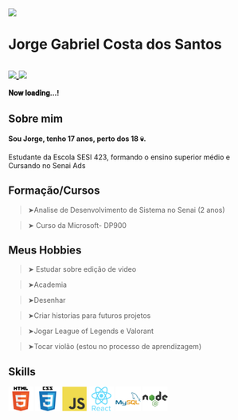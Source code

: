 <img src="https://steamuserimages-a.akamaihd.net/ugc/96103700532309699/8F44EE6DAFB4F4E2469AA4947059A09E1A78E93C/?imw=637&imh=358&ima=fit&impolicy=Letterbox&imcolor=%23000000&letterbox=true" max-width="100px" height="400px" align="center"/>

#  Jorge Gabriel Costa dos Santos 

## <a href="https://www.linkedin.com/in/jorge-gabriel-a406262b6/?trk=opento_sprofile_details"><img src="https://play-lh.googleusercontent.com/kMofEFLjobZy_bCuaiDogzBcUT-dz3BBbOrIEjJ-hqOabjK8ieuevGe6wlTD15QzOqw=w240-h480-rw" height="50px" align="center"/> </a> <a href="https://www.instagram.com/jx.deta1ls/"><img src="https://upload.wikimedia.org/wikipedia/commons/thumb/9/95/Instagram_logo_2022.svg/800px-Instagram_logo_2022.svg.png" height="50px" align="center"/></a>



**𝐍𝐨𝐰 𝐥𝐨𝐚𝐝𝐢𝐧𝐠...!**

## Sobre mim

#### Sou Jorge, tenho 17 anos, perto dos 18 💀.
Estudante da Escola SESI 423, formando o ensino superior médio e Cursando no Senai Ads

## Formação/Cursos
>➤Analise de Desenvolvimento de Sistema no Senai (2 anos)

>➤ Curso da Microsoft- DP900
 
 ## Meus Hobbies
>➤ Estudar sobre edição de video

>➤Academia

>➤Desenhar

>➤Criar historias para futuros projetos

>➤Jogar League of Legends e Valorant

>➤Tocar violão (estou no processo de aprendizagem)

## Skills

<img src="https://raw.githubusercontent.com/devicons/devicon/master/icons/html5/html5-original-wordmark.svg" height="50px" align="center"/> <img src="https://raw.githubusercontent.com/devicons/devicon/master/icons/css3/css3-original-wordmark.svg" height="50px" align="center"/>
<img src="https://raw.githubusercontent.com/devicons/devicon/master/icons/javascript/javascript-original.svg" height="50px" align="center"/> <img src="https://raw.githubusercontent.com/devicons/devicon/master/icons/react/react-original-wordmark.svg" height="50px" align="center"/>
<img src="https://raw.githubusercontent.com/devicons/devicon/master/icons/mysql/mysql-original-wordmark.svg" height="50px" align="center"/> <img src="https://raw.githubusercontent.com/devicons/devicon/master/icons/nodejs/nodejs-original-wordmark.svg" height="50px" align="center"/>
